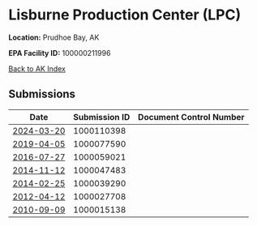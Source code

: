 # Lisburne Production Center (LPC)

**Location:** Prudhoe Bay, AK

**EPA Facility ID:** 100000211996

[Back to AK Index](../../index.md)

## Submissions

| Date | Submission ID | Document Control Number |
|------|--------------|-------------------------|
| [2024-03-20](submissions/1000110398.md) | 1000110398 |  |
| [2019-04-05](submissions/1000077590.md) | 1000077590 |  |
| [2016-07-27](submissions/1000059021.md) | 1000059021 |  |
| [2014-11-12](submissions/1000047483.md) | 1000047483 |  |
| [2014-02-25](submissions/1000039290.md) | 1000039290 |  |
| [2012-04-12](submissions/1000027708.md) | 1000027708 |  |
| [2010-09-09](submissions/1000015138.md) | 1000015138 |  |
